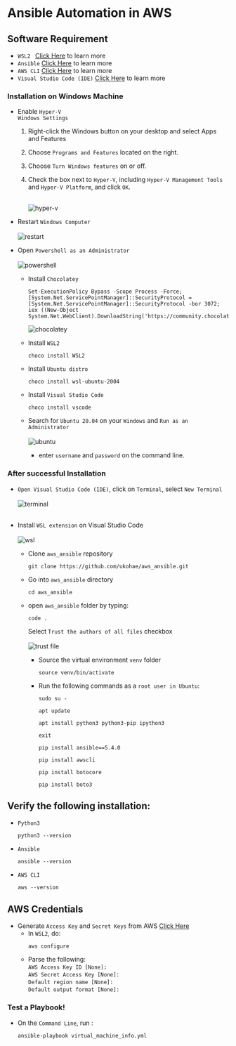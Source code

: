 # Ansible Automation in AWS

## Software Requirement
- `WSL2 ` [Click Here](https://docs.microsoft.com/en-us/windows/wsl/about) to learn more
- `Ansible` [Click Here](https://www.ansible.com/) to learn more
- `AWS CLI`  [Click Here](https://aws.amazon.com/cli/) to learn more
- `Visual Studio Code (IDE)`  [Click Here](https://code.visualstudio.com/) to learn more

### Installation on Windows Machine
- Enable `Hyper-V` <br />
`Windows Settings`
    1. Right-click the Windows button on your desktop and select Apps and Features
    2. Choose `Programs and Features` located on the right.
    3. Choose `Turn Windows features` on or off.
    4. Check the box next to `Hyper-V`, including `Hyper-V Management Tools` and `Hyper-V Platform`, and click `OK`. <br /> <br />

        ![hyper-v](docs/images/hyper-v.png)

- Restart `Windows Computer` <br /> <br />
    ![restart](docs/images/restart.png)

- Open `Powershell as an Administrator` <br /> <br />
        ![powershell](docs/images/powershell.png)
    - Install `Chocolatey`
        ```
        Set-ExecutionPolicy Bypass -Scope Process -Force; [System.Net.ServicePointManager]::SecurityProtocol = [System.Net.ServicePointManager]::SecurityProtocol -bor 3072; iex ((New-Object System.Net.WebClient).DownloadString('https://community.chocolatey.org/install.ps1'))
        ```
        
        ![chocolatey](docs/images/chocolatey.png)
    - Install `WSL2`
        ```
        choco install WSL2
        ```
    - Install `Ubuntu distro`
        ```
        choco install wsl-ubuntu-2004
        ```
    - Install `Visual Studio Code`
        ```
        choco install vscode
        ```

    -  Search for `Ubuntu 20.04` on your `Windows` and `Run as an Administrator` <br /> <br />
            ![ubuntu](docs/images/ubuntu.png)
        - enter `username` and `password` on the command line.
### After successful Installation

- `Open Visual Studio Code (IDE)`, click on `Terminal`,  select `New Terminal` <br /><br />
![terminal](docs/images/terminal.png) <br /><br />

- Install `WSL extension` on Visual Studio Code <br /><br />
![wsl](docs/images/wsl.png)

    - Clone `aws_ansible` repository 
        ```
        git clone https://github.com/ukohae/aws_ansible.git
        ```
    - Go into `aws_ansible` directory 
        ```
        cd aws_ansible
        ```
    - open `aws_ansible` folder by typing:
        ```
        code .
        ```
        Select `Trust the authors of all files` checkbox <br /><br />
        ![trust file](docs/images/user.png)

        - Source the virtual environment `venv` folder
            ```
            source venv/bin/activate
            ```

        - Run the following commands as a `root user in Ubuntu`:
            ```
            sudo su -
            ```
            ```
            apt update
            ```
            ```
            apt install python3 python3-pip ipython3
            ```
            ```
            exit
            ```
            ```
            pip install ansible==5.4.0
            ```
            ```
            pip install awscli
            ```
            ```
            pip install botocore
            ```
            ```
            pip install boto3
            ```

## Verify the following installation:

- `Python3`
    ```
    python3 --version
    ```

- `Ansible `
    ```
    ansible --version
    ```

- `AWS CLI`
    ```
    aws --version
    ```

## AWS Credentials
- Generate `Access Key` and `Secret Keys` from AWS [Click Here](https://us-east-1.console.aws.amazon.com/iam/home?region=us-east-2#/security_credentials)
    - In `WSL2`, do:
        ```
        aws configure
        ```
    - Parse the following: <br />
        `AWS Access Key ID [None]: `<br /> `AWS Secret Access Key [None]: `<br /> `Default region name [None]: ` <br /> `Default output format [None]: `


### Test a Playbook! 
-   On the `Command Line`, run :
    ```
    ansible-playbook virtual_machine_info.yml
    ```